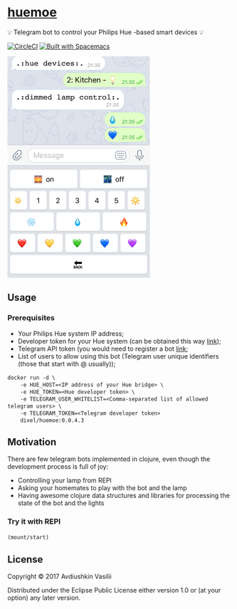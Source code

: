 # [huemoe](https://github.com/dixel/huemoe)
💡 Telegram bot to control your Philips Hue -based smart devices 💡

[![CircleCI](https://circleci.com/gh/dixel/huemoe.svg?style=svg)](https://circleci.com/gh/dixel/huemoe)
[![Built with Spacemacs](https://cdn.rawgit.com/syl20bnr/spacemacs/442d025779da2f62fc86c2082703697714db6514/assets/spacemacs-badge.svg)](http://spacemacs.org)

![](./pic/screenshot.png)

## Usage

### Prerequisites
- Your Philips Hue system IP address;
- Developer token for your Hue system (can be obtained this way [link](https://developers.meethue.com/documentation/getting-started));
- Telegram API token (you would need to register a bot [link](https://core.telegram.org/bots#6-botfather);
- List of users to allow using this bot (Telegram user unique identifiers (those that start with @ usually));

```
docker run -d \
    -e HUE_HOST=<IP address of your Hue bridge> \
    -e HUE_TOKEN=<Hue developer token> \
    -e TELEGRAM_USER_WHITELIST=<Comma-separated list of allowed telegram users> \
    -e TELEGRAM_TOKEN=<Telegram developer token>
    dixel/huemoe:0.0.4.3
```

## Motivation
There are few telegram bots implemented in clojure, even though the development process
is full of joy:
- Controlling your lamp from REPl
- Asking your homemates to play with the bot and the lamp
- Having awesome clojure data structures and libraries for processing the state of the bot and the lights


### Try it with REPl

```clojure
(mount/start)
```

## License

Copyright © 2017 Avdiushkin Vasilii

Distributed under the Eclipse Public License either version 1.0 or (at your option) any later version.
